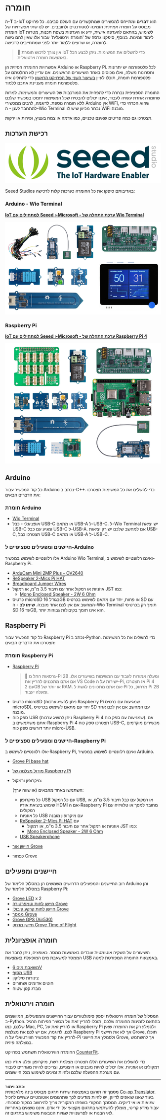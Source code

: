 <!--
CO_OP_TRANSLATOR_METADATA:
{
  "original_hash": "3dce18fab38adf93ff30b8c221b1eec5",
  "translation_date": "2025-08-27T20:24:36+00:00",
  "source_file": "hardware.md",
  "language_code": "he"
}
-->
# חומרה

ה-**T** ב-IoT הוא **דברים** ומתייחס למכשירים שמתקשרים עם העולם סביבנו. כל פרויקט מבוסס על חומרה אמיתית הזמינה לסטודנטים ולחובבים. יש לנו שתי אפשרויות של חומרת IoT לשימוש, בהתאם להעדפה אישית, ידע או העדפות בשפת תכנות, מטרות לימוד וזמינות. בנוסף, סיפקנו גרסה של 'חומרה וירטואלית' עבור אלו שאין להם גישה לחומרה, או שרוצים ללמוד יותר לפני שמתחייבים לרכישה.

> 💁 אין צורך לרכוש חומרת IoT כדי להשלים את המשימות. ניתן לבצע הכל באמצעות חומרה וירטואלית.

אפשרויות החומרה הפיזית הן Arduino או Raspberry Pi. לכל פלטפורמה יש יתרונות וחסרונות משלה, ואלו מכוסים באחד השיעורים הראשונים. אם עדיין לא החלטתם על פלטפורמת חומרה, תוכלו לעיין [בשיעור השני של הפרויקט הראשון](./1-getting-started/lessons/2-deeper-dive/README.md) כדי להחליט איזו פלטפורמת חומרה מעניינת אתכם ללמוד.

החומרה הספציפית נבחרה כדי להפחית את המורכבות של השיעורים והמשימות. למרות שחומרה אחרת עשויה לעבוד, איננו יכולים להבטיח שכל המשימות יתמכו במכשיר שלכם ללא חומרה נוספת. לדוגמה, לרבים ממכשירי Arduino אין WiFi, שהוא הכרחי כדי להתחבר לענן - ה-Wio Terminal נבחר מכיוון שיש לו WiFi מובנה.

תצטרכו גם כמה פריטים שאינם טכניים, כמו אדמה או צמח בעציץ, ופירות או ירקות.

## רכישת הערכות

![לוגו של Seeed Studios](../../translated_images/seeed-logo.74732b6b482b6e8e8bdcc06f0541fc92b1dabf5e3e8f37afb91e04393a8cb977.he.png)

Seeed Studios באדיבותם סיפקו את כל החומרה כערכות קלות לרכישה:

### Arduino - Wio Terminal

**[IoT למתחילים עם Seeed ו-Microsoft - ערכת התחלה של Wio Terminal](https://www.seeedstudio.com/IoT-for-beginners-with-Seeed-and-Microsoft-Wio-Terminal-Starter-Kit-p-5006.html)**

[![ערכת החומרה של Wio Terminal](../../translated_images/wio-hardware-kit.4c70c48b85e4283a1d73e248d87d49587c0cd077eeb69cb3eca803166f63c9a5.he.png)](https://www.seeedstudio.com/IoT-for-beginners-with-Seeed-and-Microsoft-Wio-Terminal-Starter-Kit-p-5006.html)

### Raspberry Pi

**[IoT למתחילים עם Seeed ו-Microsoft - ערכת התחלה של Raspberry Pi 4](https://www.seeedstudio.com/IoT-for-beginners-with-Seeed-and-Microsoft-Raspberry-Pi-Starter-Kit-p-5004.html)**

[![ערכת החומרה של Raspberry Pi Terminal](../../translated_images/pi-hardware-kit.26dbadaedb7dd44c73b0131d5d68ea29472ed0a9744f90d5866c6d82f2d16380.he.png)](https://www.seeedstudio.com/IoT-for-beginners-with-Seeed-and-Microsoft-Raspberry-Pi-Starter-Kit-p-5004.html)

## Arduino

כל קוד המכשיר עבור Arduino נכתב ב-C++. כדי להשלים את כל המשימות תצטרכו את הדברים הבאים:

### חומרת Arduino

* [Wio Terminal](https://www.seeedstudio.com/Wio-Terminal-p-4509.html)
* *אופציונלי* - כבל USB-C או מתאם USB-A ל-USB-C. ל-Wio Terminal יש יציאת USB-C ומגיע עם כבל USB-C ל-USB-A. אם למחשב שלכם יש רק יציאות USB-C, תצטרכו כבל USB-C או מתאם USB-A ל-USB-C.

### חיישנים ומפעילים ספציפיים ל-Arduino

אלו רלוונטיים לשימוש במכשיר Arduino Wio Terminal, ואינם רלוונטיים לשימוש ב-Raspberry Pi.

* [ArduCam Mini 2MP Plus - OV2640](https://www.arducam.com/product/arducam-2mp-spi-camera-b0067-arduino/)
* [ReSpeaker 2-Mics Pi HAT](https://www.seeedstudio.com/ReSpeaker-2-Mics-Pi-HAT.html)
* [Breadboard Jumper Wires](https://www.seeedstudio.com/Breadboard-Jumper-Wire-Pack-241mm-200mm-160mm-117m-p-234.html)
* אוזניות או רמקול אחר עם חיבור 3.5 מ"מ, או רמקול JST כמו:
  * [Mono Enclosed Speaker - 2W 6 Ohm](https://www.seeedstudio.com/Mono-Enclosed-Speaker-2W-6-Ohm-p-2832.html)
* כרטיס microSD בגודל 16GB או פחות, יחד עם מתאם לשימוש בכרטיס SD עם המחשב אם אין לכם אחד מובנה. **שימו לב** - ה-Wio Terminal תומך רק בכרטיסי SD עד 16GB, הוא אינו תומך בקיבולות גבוהות יותר.

## Raspberry Pi

כל קוד המכשיר עבור Raspberry Pi נכתב ב-Python. כדי להשלים את כל המשימות תצטרכו את הדברים הבאים:

### חומרת Raspberry Pi

* [Raspberry Pi](https://www.raspberrypi.org/products/raspberry-pi-4-model-b/)
  > 💁 גרסאות החל מ-Pi 2B ומעלה אמורות לעבוד עם המשימות בשיעורים אלו. אם אתם מתכננים להריץ את VS Code ישירות על ה-Pi, אז תצטרכו Pi 4 עם 2GB או יותר של RAM. אם אתם מתכוונים לגשת ל-Pi מרחוק, כל Pi 2B ומעלה יעבוד.
* כרטיס microSD (ניתן להשיג ערכות Raspberry Pi שמגיעות עם כרטיס microSD), יחד עם מתאם לשימוש בכרטיס SD עם המחשב אם אין לכם אחד מובנה.
* ספק כוח USB (ניתן להשיג ערכות Raspberry Pi 4 שמגיעות עם ספק כוח). אם אתם משתמשים ב-Raspberry Pi 4 תצטרכו ספק כוח USB-C, מכשירים מוקדמים יותר דורשים ספק כוח micro-USB.

### חיישנים ומפעילים ספציפיים ל-Raspberry Pi

אלו רלוונטיים לשימוש ב-Raspberry Pi, ואינם רלוונטיים לשימוש במכשיר Arduino.

* [Grove Pi base hat](https://www.seeedstudio.com/Grove-Base-Hat-for-Raspberry-Pi.html)
* [מודול מצלמה של Raspberry Pi](https://www.raspberrypi.org/products/camera-module-v2/)
* מיקרופון ורמקול:

  השתמשו באחד מהבאים (או שווה ערך):
  * כל מיקרופון USB עם כל רמקול USB, או רמקול עם כבל חיבור 3.5 מ"מ, או שימוש ביציאת אודיו HDMI אם ה-Raspberry Pi מחובר למסך או טלוויזיה עם רמקולים
  * כל אוזניות USB עם מיקרופון מובנה
  * [ReSpeaker 2-Mics Pi HAT](https://www.seeedstudio.com/ReSpeaker-2-Mics-Pi-HAT.html) עם
    * אוזניות או רמקול אחר עם חיבור 3.5 מ"מ, או רמקול JST כמו:
    * [Mono Enclosed Speaker - 2W 6 Ohm](https://www.seeedstudio.com/Mono-Enclosed-Speaker-2W-6-Ohm-p-2832.html)
  * [USB Speakerphone](https://www.amazon.com/USB-Speakerphone-Conference-Business-Microphones/dp/B07Q3D7F8S/ref=sr_1_1?dchild=1&keywords=m0&qid=1614647389&sr=8-1)
* [חיישן אור Grove](https://www.seeedstudio.com/Grove-Light-Sensor-v1-2-LS06-S-phototransistor.html)
* [כפתור Grove](https://www.seeedstudio.com/Grove-Button.html)

## חיישנים ומפעילים

רוב החיישנים והמפעילים הדרושים משמשים הן במסלול הלימוד של Arduino והן במסלול הלימוד של Raspberry Pi:

* [Grove LED](https://www.seeedstudio.com/Grove-LED-Pack-p-4364.html) x 2
* [חיישן לחות וטמפרטורה Grove](https://www.seeedstudio.com/Grove-Temperature-Humidity-Sensor-DHT11.html)
* [חיישן לחות קרקע קיבולי Grove](https://www.seeedstudio.com/Grove-Capacitive-Moisture-Sensor-Corrosion-Resistant.html)
* [ממסר Grove](https://www.seeedstudio.com/Grove-Relay.html)
* [Grove GPS (Air530)](https://www.seeedstudio.com/Grove-GPS-Air530-p-4584.html)
* [חיישן מרחק Grove Time of Flight](https://www.seeedstudio.com/Grove-Time-of-Flight-Distance-Sensor-VL53L0X.html)

## חומרה אופציונלית

השיעורים על השקיה אוטומטית עובדים באמצעות ממסר. כאופציה, ניתן לחבר את הממסר למשאבת מים המופעלת באמצעות USB באמצעות החומרה המפורטת למטה.

* [משאבת מים 6V](https://www.seeedstudio.com/6V-Mini-Water-Pump-p-1945.html)
* [מסוף USB](https://www.adafruit.com/product/3628)
* צינורות סיליקון
* חוטים אדומים ושחורים
* מברג קטן שטוח

## חומרה וירטואלית

המסלול של חומרה וירטואלית יספק סימולטורים עבור החיישנים והמפעילים, המיושמים ב-Python. בהתאם לזמינות החומרה שלכם, תוכלו להריץ זאת על מכשיר הפיתוח הרגיל שלכם, כמו Mac, PC, או להריץ זאת על Raspberry Pi ולסמלץ רק את החומרה שאין לכם. לדוגמה, אם יש לכם את מצלמת Raspberry Pi אך לא את חיישני Grove, תוכלו להריץ את קוד המכשיר הווירטואלי על ה-Pi ולסמלץ את חיישני Grove, אך להשתמש במצלמה פיזית.

החומרה הווירטואלית תשתמש בפרויקט [CounterFit](https://github.com/CounterFit-IoT/CounterFit).

כדי להשלים את השיעורים הללו תצטרכו מצלמת רשת, מיקרופון ופלט אודיו כמו רמקולים או אוזניות. אלו יכולים להיות מובנים או חיצוניים, וצריכים להיות מוגדרים לעבוד עם מערכת ההפעלה שלכם ולהיות זמינים לשימוש מכל היישומים.

---

**כתב ויתור**:  
מסמך זה תורגם באמצעות שירות תרגום מבוסס בינה מלאכותית [Co-op Translator](https://github.com/Azure/co-op-translator). בעוד שאנו שואפים לדיוק, יש להיות מודעים לכך שתרגומים אוטומטיים עשויים להכיל שגיאות או אי דיוקים. המסמך המקורי בשפתו המקורית צריך להיחשב כמקור סמכותי. עבור מידע קריטי, מומלץ להשתמש בתרגום מקצועי על ידי אדם. איננו נושאים באחריות לאי הבנות או לפרשנויות שגויות הנובעות משימוש בתרגום זה.
